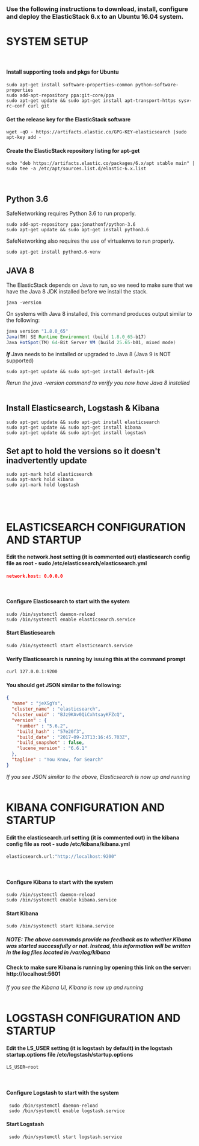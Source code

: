 ### Use the following instructions to download, install, configure and deploy the ElasticStack 6.x to an Ubuntu 16.04 system.  


# SYSTEM SETUP 
</br>

#### Install supporting tools and pkgs for Ubuntu
```
sudo apt-get install software-properties-common python-software-properties
sudo add-apt-repository ppa:git-core/ppa
sudo apt-get update && sudo apt-get install apt-transport-https sysv-rc-conf curl git
```

#### Get the release key for the ElasticStack software
```
wget -qO - https://artifacts.elastic.co/GPG-KEY-elasticsearch |sudo apt-key add -
```

#### Create the ElasticStack repository listing for apt-get
```
echo "deb https://artifacts.elastic.co/packages/6.x/apt stable main" | sudo tee -a /etc/apt/sources.list.d/elastic-6.x.list
```
</br>


## Python 3.6
SafeNetworking requires Python 3.6 to run properly.  
```
sudo add-apt-repository ppa:jonathonf/python-3.6
sudo apt-get update && sudo apt-get install python3.6
```
SafeNetworking also requires the use of virtualenvs to run properly.
```
sudo apt-get install python3.6-venv
```

## JAVA 8
The ElasticStack depends on Java to run, so we need to make sure that we have the Java 8 JDK installed before we install the stack.
```
java -version
```
On systems with Java 8 installed, this command produces output similar to the following:
```java
java version "1.8.0_65"
Java(TM) SE Runtime Environment (build 1.8.0_65-b17)
Java HotSpot(TM) 64-Bit Server VM (build 25.65-b01, mixed mode)
```
***If*** Java needs to be installed or upgraded to Java 8 (Java 9 is NOT supported)
```
sudo apt-get update && sudo apt-get install default-jdk
```
*Rerun the java -version command to verify you now have Java 8 installed*
</br>
</br>

## Install Elasticsearch, Logstash & Kibana
```
sudo apt-get update && sudo apt-get install elasticsearch 
sudo apt-get update && sudo apt-get install kibana 
sudo apt-get update && sudo apt-get install logstash 
```

## Set apt to hold the versions so it doesn't inadvertently update
```
sudo apt-mark hold elasticsearch
sudo apt-mark hold kibana
sudo apt-mark hold logstash
```
</br>
</br>



# ELASTICSEARCH CONFIGURATION AND STARTUP

#### Edit the network.host setting (it is commented out) elasticsearch config file as root - sudo /etc/elasticsearch/elasticsearch.yml </br>
```json
network.host: 0.0.0.0
```
</br>

#### Configure Elasticsearch to start with the system
```
sudo /bin/systemctl daemon-reload
sudo /bin/systemctl enable elasticsearch.service
```

#### Start Elasticsearch
```
sudo /bin/systemctl start elasticsearch.service
```

#### Verify Elasticsearch is running by issuing this at the command prompt
```
curl 127.0.0.1:9200
```
#### You should get JSON similar to the following:
```json
{
  "name" : "jeXSgYs",
  "cluster_name" : "elasticsearch",
  "cluster_uuid" : "BJz9KAv0QiCxhtsayKFZcQ",
  "version" : {
    "number" : "5.6.2",
    "build_hash" : "57e20f3",
    "build_date" : "2017-09-23T13:16:45.703Z",
    "build_snapshot" : false,
    "lucene_version" : "6.6.1"
  },
  "tagline" : "You Know, for Search"
}
```
*If you see JSON similar to the above, Elasticsearch is now up and running*
</br>
</br>


# KIBANA CONFIGURATION AND STARTUP
#### Edit the elasticsearch.url setting (it is commented out) in the kibana config file as root - sudo /etc/kibana/kibana.yml 
```python
elasticsearch.url:"http://localhost:9200"
```
</br>

#### Configure Kibana to start with the system
```
sudo /bin/systemctl daemon-reload
sudo /bin/systemctl enable kibana.service
```

#### Start Kibana
```
sudo /bin/systemctl start kibana.service
```

##### NOTE: The above commands provide no feedback as to whether Kibana was started successfully or not. Instead, this information will be written in the log files located in /var/log/kibana

#### Check to make sure Kibana is running by opening this link on the server: http://localhost:5601

*If you see the Kibana UI, Kibana is now up and running*
</br>
</br>


# LOGSTASH CONFIGURATION AND STARTUP
#### Edit the LS_USER setting (it is logstash by default) in the logstash startup.options file /etc/logstash/startup.options 
```python
LS_USER=root
```
</br>

#### Configure Logstash to start with the system
     sudo /bin/systemctl daemon-reload
     sudo /bin/systemctl enable logstash.service

#### Start Logstash
     sudo /bin/systemctl start logstash.service

